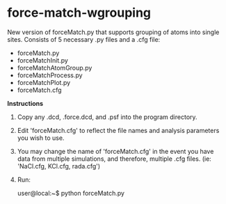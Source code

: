 # force-match-wgrouping
New version of forceMatch.py that supports grouping of atoms into single sites.
Consists of 5 necessary .py files and a .cfg file:
  - forceMatch.py
  - forceMatchInit.py
  - forceMatchAtomGroup.py
  - forceMatchProcess.py
  - forceMatchPlot.py
  - forceMatch.cfg
  
<b>Instructions</b>

1) Copy any .dcd, .force.dcd, and .psf into the program directory.

2) Edit 'forceMatch.cfg' to reflect the file names and analysis parameters you wish to use.

3) You may change the name of 'forceMatch.cfg' in the event you have data from multiple simulations, and therefore, multiple .cfg files. (ie: 'NaCl.cfg, KCl.cfg, rada.cfg')

4) Run:
      
      user@local:~$  python forceMatch.py <configFileName>
